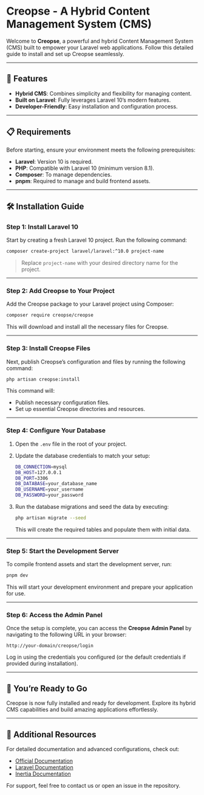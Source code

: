 # Creopse - A Hybrid Content Management System (CMS)

Welcome to **Creopse**, a powerful and hybrid Content Management System (CMS) built to empower your Laravel web applications. Follow this detailed guide to install and set up Creopse seamlessly.

---

## 🚀 Features

- **Hybrid CMS**: Combines simplicity and flexibility for managing content.
- **Built on Laravel**: Fully leverages Laravel 10’s modern features.
- **Developer-Friendly**: Easy installation and configuration process.

---

## 📋 Requirements

Before starting, ensure your environment meets the following prerequisites:

- **Laravel**: Version 10 is required.
- **PHP**: Compatible with Laravel 10 (minimum version 8.1).
- **Composer**: To manage dependencies.
- **pnpm**: Required to manage and build frontend assets.

---

## 🛠️ Installation Guide

### Step 1: Install Laravel 10

Start by creating a fresh Laravel 10 project. Run the following command:

```bash
composer create-project laravel/laravel:^10.0 project-name
```

> Replace `project-name` with your desired directory name for the project.

---

### Step 2: Add Creopse to Your Project

Add the Creopse package to your Laravel project using Composer:

```bash
composer require creopse/creopse
```

This will download and install all the necessary files for Creopse.

---

### Step 3: Install Creopse Files

Next, publish Creopse’s configuration and files by running the following command:

```bash
php artisan creopse:install
```

This command will:

- Publish necessary configuration files.
- Set up essential Creopse directories and resources.

---

### Step 4: Configure Your Database

1. Open the `.env` file in the root of your project.
2. Update the database credentials to match your setup:

    ```bash
    DB_CONNECTION=mysql
    DB_HOST=127.0.0.1
    DB_PORT=3306
    DB_DATABASE=your_database_name
    DB_USERNAME=your_username
    DB_PASSWORD=your_password
    ```

3. Run the database migrations and seed the data by executing:

    ```bash
    php artisan migrate --seed
    ```

    This will create the required tables and populate them with initial data.

---

### Step 5: Start the Development Server

To compile frontend assets and start the development server, run:

```bash
pnpm dev
```

This will start your development environment and prepare your application for use.

---

### Step 6: Access the Admin Panel

Once the setup is complete, you can access the **Creopse Admin Panel** by navigating to the following URL in your browser:

`http://your-domain/creopse/login`

Log in using the credentials you configured (or the default credentials if provided during installation).

---

## 🎉 You’re Ready to Go

Creopse is now fully installed and ready for development. Explore its hybrid CMS capabilities and build amazing applications effortlessly.

---

## 📖 Additional Resources

For detailed documentation and advanced configurations, check out:

- [Official Documentation](https://creopse.github.io/docs/)
- [Laravel Documentation](https://laravel.com/docs)
- [Inertia Documentation](https://inertiajs.com/)

For support, feel free to contact us or open an issue in the repository.
